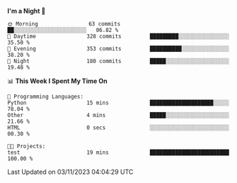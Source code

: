 <!--START_SECTION:waka-->
**I'm a Night 🦉** 

```text
🌞 Morning                63 commits          ██░░░░░░░░░░░░░░░░░░░░░░░   06.82 % 
🌆 Daytime                328 commits         █████████░░░░░░░░░░░░░░░░   35.50 % 
🌃 Evening                353 commits         ██████████░░░░░░░░░░░░░░░   38.20 % 
🌙 Night                  180 commits         █████░░░░░░░░░░░░░░░░░░░░   19.48 % 
```


📊 **This Week I Spent My Time On** 

```text
💬 Programming Languages: 
Python                   15 mins             ████████████████████░░░░░   78.04 % 
Other                    4 mins              █████░░░░░░░░░░░░░░░░░░░░   21.66 % 
HTML                     0 secs              ░░░░░░░░░░░░░░░░░░░░░░░░░   00.30 % 

🐱‍💻 Projects: 
test                     19 mins             █████████████████████████   100.00 % 
```


 Last Updated on 03/11/2023 04:04:29 UTC
<!--END_SECTION:waka-->
